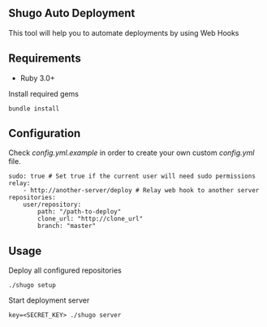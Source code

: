 ## Shugo Auto Deployment

This tool will help you to automate deployments by using Web Hooks

## Requirements
- Ruby 3.0+

Install required gems

`bundle install`

## Configuration

Check *config.yml.example* in order to create your own custom *config.yml* file.

    sudo: true # Set true if the current user will need sudo permissions
    relay:
        - http://another-server/deploy # Relay web hook to another server
    repositories:
        user/repository:
            path: "/path-to-deploy" 
            clone_url: "http://clone_url"
            branch: "master"
## Usage 

Deploy all configured repositories

    ./shugo setup
Start deployment server

    key=<SECRET_KEY> ./shugo server



